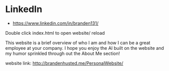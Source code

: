 


# LinkedIn
- https://www.linkedin.com/in/branden131/


Double click index.html to open website/ reload

This website is a brief overview of who I am and how I can be a great employee at your company.
I hope you enjoy the AI built on the website and my humor sprinkled through out the About Me section!

website link:
http://brandenhusted.me/PersonalWebsite/






